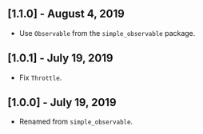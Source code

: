 ## [1.1.0] - August 4, 2019

- Use `Observable` from the `simple_observable` package.

## [1.0.1] - July 19, 2019

- Fix `Throttle`.

## [1.0.0] - July 19, 2019

- Renamed from `simple_observable`.
